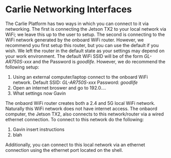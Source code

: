 # Carlie Networking Interfaces

The Carlie Platform has two ways in which you can connect to it via networking. The first is connecting the Jetson TX2 to your local network via WiFi; we leave this up to the user to setup. The second is connecting to the WiFi network generated by the onboard WiFi router. However, we recommend you first setup this router, but you can use the default if you wish. We left the router in the default state as your settings may depend on your work environment. The default WiFi SSID will be of the form *GL-AR750S-xxx* and the Password is *goodlife*. However, we do recommend the following setup:

1. Using an external computer/laptop connect to the onboard WiFi network. Default SSID: *GL-AR750S-xxx* Password: *goodlife*
2. Open an internet broswer and go to 192.0....
3. What settings now Gavin

The onbaord WiFi router creates both a 2.4 and 5G local WiFi network. Naturally this WiFi network does not have internet access. The onbaord computer, the Jetson TX2, also connects to this network/router via a wired ethernet connection. To connect to this network do the following:

1. Gavin insert instructions
2. blah

Additionally, you can connect to this local network via an ethernet connection using the ethernet port located on the shell.